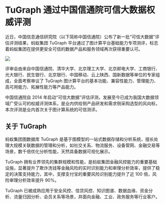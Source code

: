 # TuGraph 通过中国信通院可信大数据权威评测

近日，中国信息通信研究院（以下简称中国信通院）公布了新一批“可信大数据”评估评测结果，蚂蚁集团 TuGraph 平台通过了图计算平台基础能力专项测评，标志着蚂蚁集团在提供更安全可信的数据产品和服务领域再次获得重要认可。

![](https://gw.alipayobjects.com/mdn/rms_fa12c2/afts/img/A*c4KDRpU3NHIAAAAAAAAAAAAAARQnAQ)

评审会由来自中国信通院、清华大学、北京理工大学、北京邮电大学、工商银行、光大银行、民生银行、北京银行、中国移动、云上陕西、国新数据等单位的专家组成，全面考察审议了 TuGraph 图计算平台的基本功能、兼容性能力、管理能力、高可用能力、拓展性能力等产品能力。

中国信通院自 2014 年启动“可信大数据”评估评测，发展至今已成为我国大数据领域广受认可的权威评测体系，是业内供给侧产品研发和需求侧采购选型的风向标，本次评测是业内首次关于图计算系统的可信测评。

## 关于 TuGraph

蚂蚁集团图数据库 TuGraph 是基于图模型的一站式数据存储和分析系统，擅长处理大规模关联数据的管理和分析，如社交关系、物流服务、设备管网、金融交易等场景，数千倍优化分析性能，天然具备数据可视化展示。

TuGraph 拥有业界领先的集群规模和性能，是蚂蚁集团金融风控能力的重要基础设施，显著提升了欺诈洗钱等金融风险的实时识别能力和审理分析效率，提供了稳定的决策支持能力，其中，支撑支付宝的重要风险识别能力提升了近 100 倍，风险审理分析效率提升 90%。

TuGraph 已被成熟应用于安全风控、信贷风控、知识图谱、数据血缘、资金分析、流量归因分析、会员关系等场景，并面向金融、工业、政务服务等行业客户。
